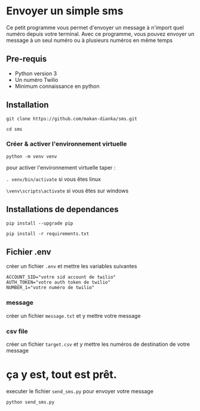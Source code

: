 # Envoyer un simple sms

Ce petit programme vous permet d'envoyer un message à n'import quel numéro depuis votre terminal. Avec ce programme, vous pouvez envoyer un message à un seul numéro ou à plusieurs numéros en même temps


## Pre-requis

- Python version 3
- Un numéro Twilio
- Minimum connaissance en python

## Installation 

```git clone https://github.com/makan-dianka/sms.git```

```cd sms```

### Créer & activer l'environnement virtuelle

```python -m venv venv```

pour activer l'environnement virtuelle taper :

```. venv/bin/activate``` si vous êtes linux

```\venv\scripts\activate``` si vous êtes sur windows


## Installations de dependances


```pip install --upgrade pip```


```pip install -r requirements.txt```

## Fichier .env

créer un fichier ```.env``` et mettre les variables suivantes

```
ACCOUNT_SID="votre sid account de twilio"
AUTH_TOKEN="votre auth token de twilio"
NUMBER_1="votre numéro de twilio"
```


### message

créer un fichier ```message.txt``` et y mettre votre message

### csv file

créer un fichier ```target.csv``` et y mettre les numéros de destination de votre message


# ça y est, tout est prêt.

executer le fichier ```send_sms.py``` pour envoyer votre message

```python send_sms.py```




